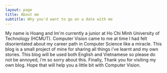 ```yaml
---
layout: page
title: About me
subtitle: Why you'd want to go on a date with me
---
```


My name is Hoang and Im'm currently a junior at Ho Chi Minh University of Technology (HCMUT). Computer Vision came to me at time I had felt disorientated about my career path in Computer Science like a miracle. This blog is a small project of mine for sharing all things i've learnt and my own stories. This blog will be used both English and Vietnamese so please do not be annoyed, i'm so sorry about this. Finally, Thank you for visiting my own blog. Hope that will help you a little bit with Computer Vision.


